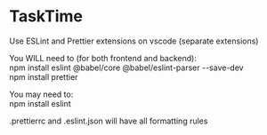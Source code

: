 # TaskTime

Use ESLint and Prettier extensions on vscode (separate extensions)

You WILL need to (for both frontend and backend):<br/>
npm install eslint @babel/core @babel/eslint-parser --save-dev<br/>
npm install prettier

You may need to:<br/>
npm install eslint


.prettierrc and .eslint.json will have all formatting rules
